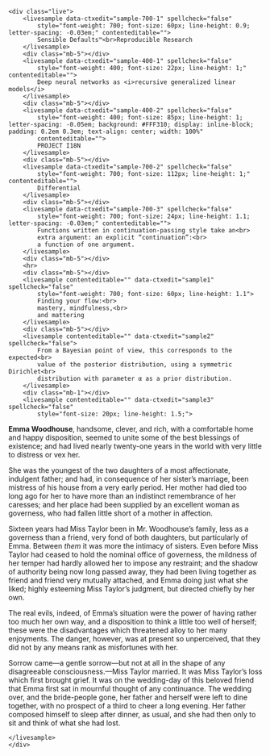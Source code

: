 <!-- Convert to html: `pandoc sample.md -o sample.html` -->
<!-- Text sample source: https://www.gutenberg.org/ebooks/17408 -->

```{=html}
<div class="live">
    <livesample data-ctxedit="sample-700-1" spellcheck="false"
        style="font-weight: 700; font-size: 60px; line-height: 0.9; letter-spacing: -0.03em;" contenteditable="">
        Sensible Defaults™<br>Reproducible Research
    </livesample>
    <div class="mb-5"></div>
    <livesample data-ctxedit="sample-400-1" spellcheck="false"
        style="font-weight: 400; font-size: 22px; line-height: 1;" contenteditable="">
        Deep neural networks as <i>recursive generalized linear models</i>
    </livesample>
    <div class="mb-5"></div>
    <livesample data-ctxedit="sample-400-2" spellcheck="false"
        style="font-weight: 400; font-size: 85px; line-height: 1; letter-spacing: -0.05em; background: #FFF310; display: inline-block; padding: 0.2em 0.3em; text-align: center; width: 100%"
        contenteditable="">
        PROJECT I18N
    </livesample>
    <div class="mb-5"></div>
    <livesample data-ctxedit="sample-700-2" spellcheck="false"
        style="font-weight: 700; font-size: 112px; line-height: 1;" contenteditable="">
        Differential
    </livesample>
    <div class="mb-5"></div>
    <livesample data-ctxedit="sample-700-3" spellcheck="false"
        style="font-weight: 700; font-size: 24px; line-height: 1.1; letter-spacing: -0.03em;" contenteditable="">
        Functions written in continuation-passing style take an<br>
        extra argument: an explicit “continuation”:<br>
        a function of one argument.
    </livesample>
    <div class="mb-5"></div>
    <hr>
    <div class="mb-5"></div>
    <livesample contenteditable="" data-ctxedit="sample1" spellcheck="false"
        style="font-weight: 700; font-size: 60px; line-height: 1.1">
        Finding your flow:<br>
        mastery, mindfulness,<br>
        and mattering
    </livesample>
    <div class="mb-5"></div>
    <livesample contenteditable="" data-ctxedit="sample2" spellcheck="false">
        From a Bayesian point of view, this corresponds to the expected<br>
        value of the posterior distribution, using a symmetric Dirichlet<br>
        distribution with parameter α as a prior distribution.
    </livesample>
    <div class="mb-1"></div>
    <livesample contenteditable="" data-ctxedit="sample3" spellcheck="false"
        style="font-size: 20px; line-height: 1.5;">
```

**Emma Woodhouse**, handsome, clever, and rich, with a comfortable home and
happy disposition, seemed to unite some of the best blessings of
existence; and had lived nearly twenty-one years in the world with very
little to distress or vex her.

She was the youngest of the two daughters of a most affectionate,
indulgent father; and had, in consequence of her sister’s marriage,
been mistress of his house from a very early period. Her mother had
died too long ago for her to have more than an indistinct remembrance
of her caresses; and her place had been supplied by an excellent woman
as governess, who had fallen little short of a mother in affection.

Sixteen years had Miss Taylor been in Mr. Woodhouse’s family, less as a
governess than a friend, very fond of both daughters, but particularly
of Emma. Between _them_ it was more the intimacy of sisters. Even
before Miss Taylor had ceased to hold the nominal office of governess,
the mildness of her temper had hardly allowed her to impose any
restraint; and the shadow of authority being now long passed away, they
had been living together as friend and friend very mutually attached,
and Emma doing just what she liked; highly esteeming Miss Taylor’s
judgment, but directed chiefly by her own.

The real evils, indeed, of Emma’s situation were the power of having
rather too much her own way, and a disposition to think a little too
well of herself; these were the disadvantages which threatened alloy to
her many enjoyments. The danger, however, was at present so
unperceived, that they did not by any means rank as misfortunes with
her.

Sorrow came—a gentle sorrow—but not at all in the shape of any
disagreeable consciousness.—Miss Taylor married. It was Miss Taylor’s
loss which first brought grief. It was on the wedding-day of this
beloved friend that Emma first sat in mournful thought of any
continuance. The wedding over, and the bride-people gone, her father
and herself were left to dine together, with no prospect of a third to
cheer a long evening. Her father composed himself to sleep after
dinner, as usual, and she had then only to sit and think of what she
had lost.

```{=html}
</livesample>
</div>
```
